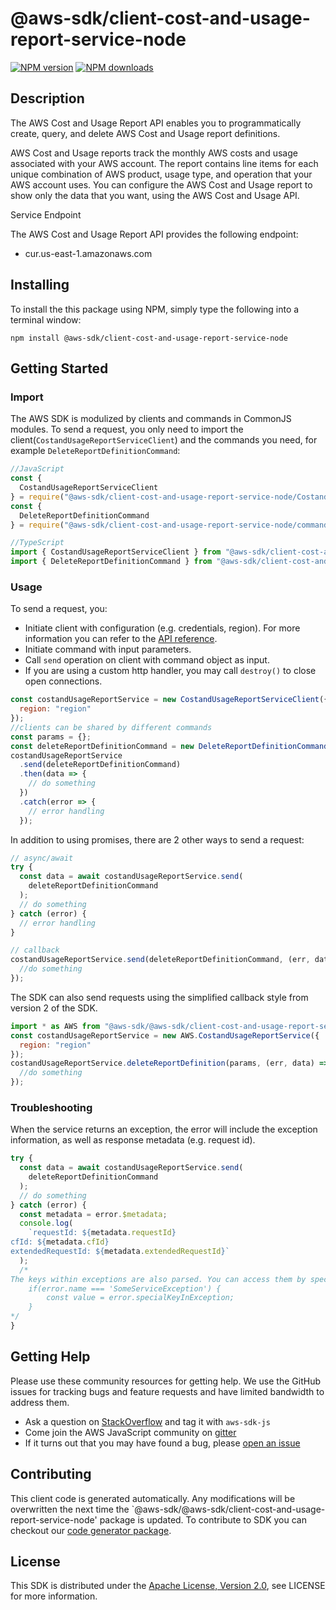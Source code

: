 # @aws-sdk/client-cost-and-usage-report-service-node

[![NPM version](https://img.shields.io/npm/v/@aws-sdk/client-cost-and-usage-report-service-node/preview.svg)](https://www.npmjs.com/package/@aws-sdk/client-cost-and-usage-report-service-node)
[![NPM downloads](https://img.shields.io/npm/dm/@aws-sdk/client-cost-and-usage-report-service-node.svg)](https://www.npmjs.com/package/@aws-sdk/client-cost-and-usage-report-service-node)

## Description

<p>The AWS Cost and Usage Report API enables you to programmatically create, query, and delete AWS Cost and Usage report definitions.</p> <p>AWS Cost and Usage reports track the monthly AWS costs and usage associated with your AWS account. The report contains line items for each unique combination of AWS product, usage type, and operation that your AWS account uses. You can configure the AWS Cost and Usage report to show only the data that you want, using the AWS Cost and Usage API.</p> <p>Service Endpoint</p> <p>The AWS Cost and Usage Report API provides the following endpoint:</p> <ul> <li> <p>cur.us-east-1.amazonaws.com</p> </li> </ul>

## Installing

To install the this package using NPM, simply type the following into a terminal window:

```
npm install @aws-sdk/client-cost-and-usage-report-service-node
```

## Getting Started

### Import

The AWS SDK is modulized by clients and commands in CommonJS modules. To send a request, you only need to import the client(`CostandUsageReportServiceClient`) and the commands you need, for example `DeleteReportDefinitionCommand`:

```javascript
//JavaScript
const {
  CostandUsageReportServiceClient
} = require("@aws-sdk/client-cost-and-usage-report-service-node/CostandUsageReportServiceClient");
const {
  DeleteReportDefinitionCommand
} = require("@aws-sdk/client-cost-and-usage-report-service-node/commands/DeleteReportDefinitionCommand");
```

```javascript
//TypeScript
import { CostandUsageReportServiceClient } from "@aws-sdk/client-cost-and-usage-report-service-node/CostandUsageReportServiceClient";
import { DeleteReportDefinitionCommand } from "@aws-sdk/client-cost-and-usage-report-service-node/commands/DeleteReportDefinitionCommand";
```

### Usage

To send a request, you:

- Initiate client with configuration (e.g. credentials, region). For more information you can refer to the [API reference][].
- Initiate command with input parameters.
- Call `send` operation on client with command object as input.
- If you are using a custom http handler, you may call `destroy()` to close open connections.

```javascript
const costandUsageReportService = new CostandUsageReportServiceClient({
  region: "region"
});
//clients can be shared by different commands
const params = {};
const deleteReportDefinitionCommand = new DeleteReportDefinitionCommand(params);
costandUsageReportService
  .send(deleteReportDefinitionCommand)
  .then(data => {
    // do something
  })
  .catch(error => {
    // error handling
  });
```

In addition to using promises, there are 2 other ways to send a request:

```javascript
// async/await
try {
  const data = await costandUsageReportService.send(
    deleteReportDefinitionCommand
  );
  // do something
} catch (error) {
  // error handling
}
```

```javascript
// callback
costandUsageReportService.send(deleteReportDefinitionCommand, (err, data) => {
  //do something
});
```

The SDK can also send requests using the simplified callback style from version 2 of the SDK.

```javascript
import * as AWS from "@aws-sdk/@aws-sdk/client-cost-and-usage-report-service-node/CostandUsageReportService";
const costandUsageReportService = new AWS.CostandUsageReportService({
  region: "region"
});
costandUsageReportService.deleteReportDefinition(params, (err, data) => {
  //do something
});
```

### Troubleshooting

When the service returns an exception, the error will include the exception information, as well as response metadata (e.g. request id).

```javascript
try {
  const data = await costandUsageReportService.send(
    deleteReportDefinitionCommand
  );
  // do something
} catch (error) {
  const metadata = error.$metadata;
  console.log(
    `requestId: ${metadata.requestId}
cfId: ${metadata.cfId}
extendedRequestId: ${metadata.extendedRequestId}`
  );
  /*
The keys within exceptions are also parsed. You can access them by specifying exception names:
    if(error.name === 'SomeServiceException') {
        const value = error.specialKeyInException;
    }
*/
}
```

## Getting Help

Please use these community resources for getting help. We use the GitHub issues for tracking bugs and feature requests and have limited bandwidth to address them.

- Ask a question on [StackOverflow](https://stackoverflow.com/questions/tagged/aws-sdk-js) and tag it with `aws-sdk-js`
- Come join the AWS JavaScript community on [gitter](https://gitter.im/aws/aws-sdk-js-v3)
- If it turns out that you may have found a bug, please [open an issue](https://github.com/aws/aws-sdk-js-v3/issues)

## Contributing

This client code is generated automatically. Any modifications will be overwritten the next time the `@aws-sdk/@aws-sdk/client-cost-and-usage-report-service-node' package is updated. To contribute to SDK you can checkout our [code generator package][].

## License

This SDK is distributed under the
[Apache License, Version 2.0](http://www.apache.org/licenses/LICENSE-2.0),
see LICENSE for more information.

[code generator package]: https://github.com/aws/aws-sdk-js-v3/tree/master/packages/service-types-generator
[api reference]: https://docs.aws.amazon.com/AWSJavaScriptSDK/latest/
